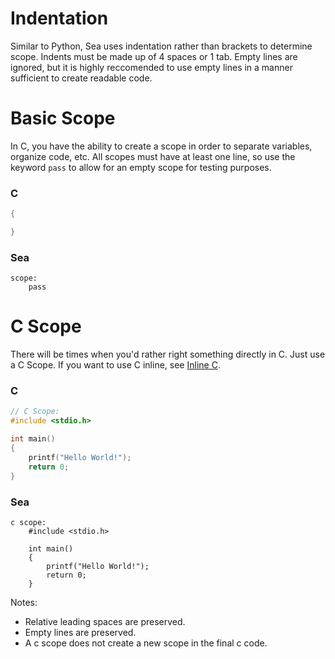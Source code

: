 # Indentation
Similar to Python, Sea uses indentation rather than brackets to determine scope. Indents must be made up of 4 spaces or 1 tab. Empty lines are ignored, but it is highly reccomended to use empty lines in a manner sufficient to create readable code.

# Basic Scope
In C, you have the ability to create a scope in order to separate variables, organize code, etc. All scopes must have at least one line, so use the keyword `pass` to allow for an empty scope for testing purposes.

### C
```c
{

}
```

### Sea
```sea
scope:
    pass
```

# C Scope
There will be times when you'd rather right something directly in C. Just use a C Scope. If you want to use C inline, see [Inline C](./TO_BE_ADDED).

### C
```c
// C Scope:
#include <stdio.h>

int main()
{
    printf("Hello World!");
    return 0;
}
```

### Sea
```sea
c scope:
    #include <stdio.h>

    int main()
    {
        printf("Hello World!");
        return 0;
    }
```

Notes:
- Relative leading spaces are preserved.
- Empty lines are preserved.
- A c scope does not create a new scope in the final c code.
